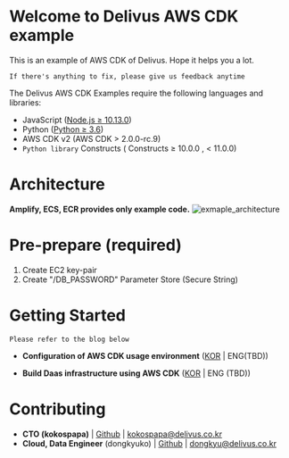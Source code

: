 # Welcome to Delivus AWS CDK example

This is an example of AWS CDK of Delivus.
Hope it helps you a lot.

`If there's anything to fix, please give us feedback anytime`

The Delivus AWS CDK Examples require the following languages and libraries:

* JavaScript ([Node.js ≥ 10.13.0](https://nodejs.org/download/release/latest-v10.x/))
* Python ([Python ≥ 3.6](https://www.python.org/downloads/))
* AWS CDK v2 (AWS CDK > 2.0.0-rc.9) 
* `Python library` Constructs ( Constructs ≥ 10.0.0 , < 11.0.0) 

# Architecture
**Amplify, ECS, ECR provides only example code.**
![exmaple_architecture](https://user-images.githubusercontent.com/14934206/138923450-9fb6b5e0-b285-4fcd-a010-5add808c50e6.png)

# Pre-prepare (required)
1. Create EC2 key-pair
2. Create "/DB_PASSWORD" Parameter Store (Secure String)

# Getting Started

`Please refer to the blog below`

- **Configuration of AWS CDK usage environment** ([KOR](https://medium.com/@dongkyu_87923/aws-cdk-%EC%82%AC%EC%9A%A9-%ED%99%98%EA%B2%BD-%EA%B5%AC%EC%84%B1-python-9cabc04cb8dc) | ENG(TBD))

- **Build Daas infrastructure using AWS CDK** ([KOR](https://medium.com/@dongkyu_87923/aws-cdk%EB%A5%BC-%EC%82%AC%EC%9A%A9%ED%95%9C-daas-%EC%9D%B8%ED%94%84%EB%9D%BC-%EA%B5%AC%EC%B6%95-1df30bae675b) | ENG (TBD))

# Contributing
- **CTO (kokospapa)** | [Github](https://github.com/kokospapa8) | kokospapa@delivus.co.kr
- **Cloud, Data Engineer** (dongkyuko) | [Github](https://github.com/dongkyuko) | dongkyu@delivus.co.kr